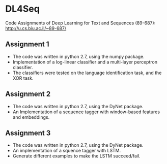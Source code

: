 # DL4Seq
Code Assignments of Deep Learning for Text and Sequences (89-687): http://u.cs.biu.ac.il/~89-687/

## Assignment 1
- The code was written in python 2.7, using the numpy package. 
- Implementation of a log-linear classifier and a multi-layer perceptron classifier.
- The classifiers were tested on the language identification task, and the XOR task.

## Assignment 2
- The code was written in python 2.7, using the DyNet package.
- An Implementation of a sequence tagger with window-based features and embeddings.

## Assignment 3
- The code was written in python 2.7, using the DyNet package.
- An implementation of a squence tagger with LSTM.
- Generate different examples to make the LSTM succeed/fail.
